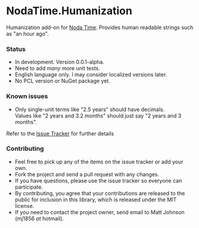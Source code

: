NodaTime.Humanization
=====================

Humanization add-on for [Noda Time](http://nodatime.org).  Provides human readable strings such as "an hour ago".


### Status

- In development.  Version 0.0.1-alpha.
- Need to add *many* more unit tests.
- English language only.  I may consider localized versions later.
- No PCL version or NuGet package yet.

### Known issues 

- Only single-unit terms like "2.5 years" should have decimals.  
  Values like "2 years and 3.2 months" should just say "2 years and 3 months".

Refer to the [Issue Tracker](https://github.com/mj1856/NodaTime.Humanization/issues) for further details

### Contributing

- Feel free to pick up any of the items on the issue tracker or add your own.
- Fork the project and send a pull request with any changes.
- If you have questions, please use the issue tracker so everyone can participate.
- By contributing, you agree that your contributions are released to the public for inclusion in this library,
  which is released under the MIT license.
- If you need to contact the project owner, send email to Matt Johnson (mj1856 *at* hotmail).


